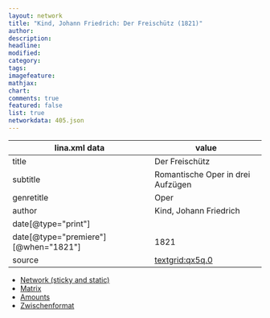 ```yaml
---
layout: network
title: "Kind, Johann Friedrich: Der Freischütz (1821)"
author:
description:
headline:
modified:
category:
tags:
imagefeature: 
mathjax: 
chart: 
comments: true
featured: false
list: true
networkdata: 405.json
---
```

lina.xml data  | value
------------- | -------------
title|Der Freischütz
subtitle|Romantische Oper in drei Aufzügen
genretitle|Oper
author|Kind, Johann Friedrich
date[@type="print"]|
date[@type="premiere"][@when="1821"]|1821
source|[textgrid:qx5q.0](https://textgridlab.org/1.0/tgcrud-public/rest/textgrid:qx5q.0/data)



* [Network (sticky and static)](/network405)
* [Matrix](/matrix405)
* [Amounts](/amount405)
* [Zwischenformat](/lina405 )
